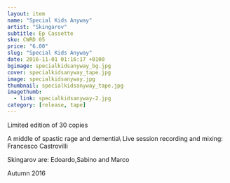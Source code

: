 ```yaml
---
layout: item
name: "Special Kids Anyway"
artist: "Skingarov"
subtitle: Ep Cassette
sku: CWRD 05
price: "6.00"
slug: "Special Kids Anyway"
date: 2016-11-01 01:16:17 +0100
bgimage: specialkidsanyway_bg.jpg
cover: specialkidsanyway_tape.jpg
image: specialkidsanyway.jpg
thumbnail: specialkidsanyway_tape.jpg
imagethumb:
  - link: specialkidsanyway-2.jpg
category: [release, tape]
---
```


Limited edition of 30 copies

A middle of spastic rage and dementia\\
Live session recording and mixing: Francesco Castrovilli 

Skingarov are: Edoardo,Sabino and Marco

Autumn 2016